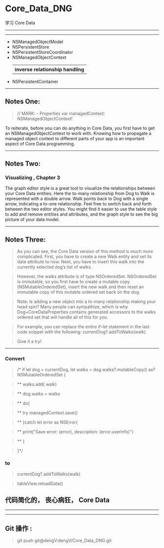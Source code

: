 # Core_Data_DNG


学习 Core Data








<hr>



<hr>


<ul>

<li>
NSManagedObjectModel

</li>

<li>
NSPersistentStore

</li>

<li>
NSPersistentStoreCoordinator

</li>

<li>
NSManagedObjectContext

<table>
<tr>
<th>
inverse relationship handling

</th>

</tr>

</table>

</li>

<li>
NSPersistentContainer

</li>
</ul>

<hr>





## Notes One:


> // MARK: - Properties
> var managedContext: NSManagedObjectContext!


To reiterate, before you can do anything in Core Data, you first have to get an NSManagedObjectContext to work with. Knowing how to propagate a managed object context to different parts of your app is an important aspect of Core Data programming.

<hr>

## Notes Two: 

### Visualizing , Chapter 3

The graph editor style is a great tool to visualize the relationships between your Core Data entities. Here the to-many relationship from Dog to Walk is represented with a double arrow. Walk points back to Dog with a single arrow, indicating a to-one relationship.
Feel free to switch back and forth between the two editor styles. You might find it easier to use the table style to add and remove entities and attributes, and the graph style to see the big picture of your data model.

<hr>


## Notes Three:


> As you can see, the Core Data version of this method is much more complicated. First, you have to create a new Walk entity and set its date attribute to now. Next, you have to insert this walk into the currently selected dog’s list of walks.

> However, the walks attribute is of type NSOrderedSet. NSOrderedSet is immutable, so you first have to create a mutable copy (NSMutableOrderedSet), insert the new walk and then reset an immutable copy of this mutable ordered set back on the dog.

> Note: Is adding a new object into a to-many relationship making your head spin? Many people can sympathize, which is why Dog+CoreDataProperties contains generated accessors to the walks ordered set that will handle all of this for you.

> For example, you can replace the entire if-let statement in the last code snippet with the following:
> currentDog?.addToWalks(walk)

> Give it a try!




<hr>


### Convert


> /* if let dog = currentDog, let walks = dog.walks?.mutableCopy() as?    NSMutableOrderedSet {

> **            walks.add( walk)

> **          dog.walks = walks

> **                do{

> **                   try managedContext.save()

> **                }catch let error as NSError{

> **                    print("Save error: \(error), description: \(error.userInfo)")

> **                }

> }*/



### to


> currentDog?.addToWalks(walk)

> tableView.reloadData()

## 代码简化的， 丧心病狂， Core Data




<hr>



<hr>





## Git 操作 :

> git push git@dengV:dengV/Core_Data_DNG.git
